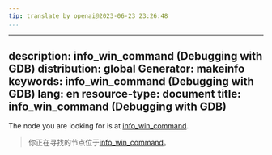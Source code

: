 ```yaml
---
tip: translate by openai@2023-06-23 23:26:48
...
```

---
description: info_win_command (Debugging with GDB)
distribution: global
Generator: makeinfo
keywords: info_win_command (Debugging with GDB)
lang: en
resource-type: document
title: info_win_command (Debugging with GDB)
---

The node you are looking for is at [info_win_command](TUI-Commands.html#info_005fwin_005fcommand).

> 你正在寻找的节点位于[info_win_command](TUI-Commands.html#info_005fwin_005fcommand)。
